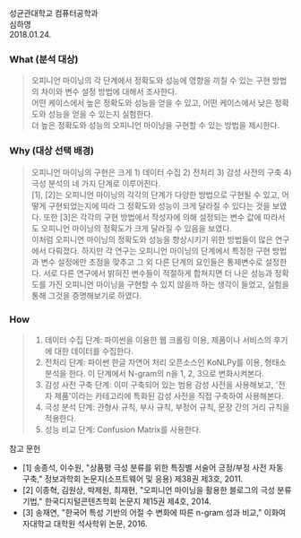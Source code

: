 성균관대학교 컴퓨터공학과  
심하영  
2018.01.24.  
  
  
### What (분석 대상)  
>오피니언 마이닝의 각 단계에서 정확도와 성능에 영향을 끼칠 수 있는 구현 방법의 차이와 변수 설정 방법에 대해서 조사한다.</br>
>어떤 케이스에서 높은 정확도와 성능을 얻을 수 있고, 어떤 케이스에서 낮은 정확도와 성능을 얻을 수 있는지 실험한다.</br>
>더 높은 정확도와 성능의 오피니언 마이닝을 구현할 수 있는 방법을 제시한다.


### Why (대상 선택 배경)  
> 오피니언  마이닝의 구현은 크게 1) 데이터 수집 2) 전처리 3) 감성 사전의 구축 4) 극성 분석의 네 가지 단계로 이루어진다.</br>
> [1], [2]는 오피니언 마이닝의 각각의 단계가 다양한 방법으로 구현될 수 있고, 어떻게 구현되었는지에 따라 그 정확도와 성능이 크게 달라질 수 있다는 것을 보였다. 또한 [3]은 각각의 구현 방법에서 작성자에 의해 설정되는 변수 값에 따라서도 오피니언 마이닝의 정확도가 크게 달라질 수 있음을 보였다.</br>
> 이처럼 오피니언 마이닝의 정확도와 성능을 향상시키기 위한 방법들이 많은 연구에서 다뤄졌다. 하지만 각 연구는 오피니언 마이닝의 단계에서 특정한 구현 방법과 변수 설정에만 초점을 맞추고 그 외 다른 단계의 요인들은 통제변수로 설정한다. 서로 다른 연구에서 밝혀진 변수들이 적절하게 합쳐지면 더 나은 성능과 정확도를 가진 오피니언 마이닝을 구현할 수 있지 않을까 하는 생각이 들었고, 실험을 통해 그것을 증명해보기로 하였다.


### How  
> 1. 데이터 수집 단계: 파이썬을 이용한 웹 크롤링 이용, 제품이나 서비스의 후기에 대한 데이터를 수집한다.
> 2. 전처리 단계: 파이썬 한글 자연어 처리 오픈소스인 KoNLPy를 이용, 형태소 분석을 한다. 이 단계에서 N-gram의 n을 1, 2, 3으로 변화시켜본다.
> 3. 감성 사전 구축 단계: 이미 구축되어 있는 범용 감성 사전을 사용해보고, '전자 제품'이라는 카테고리에 특화된 감성 사전을 직접 구축하여 사용해본다.
> 4. 극성 분석 단계: 관형사 규칙, 부사 규칙, 부정어 규칙, 문장 간의 거리 규칙을 적용한다.
> 5. 성능 비교 단계: Confusion Matrix를 사용한다.



참고 문헌
- [1] 송종석, 이수원, "상품평 극성 분류를 위한 특징별 서술어 긍정/부정 사전 자동 구축," 정보과학회 논문지(소프트웨어 및 응용) 제38권 제3호, 2011.
- [2] 이종혁, 김원상, 박제원, 최재현, "오피니언 마이닝을 활용한 블로그의 극성 분류 기법," 한국디지털콘텐츠학회 논문지 제15권 제4호, 2014.
- [3] 송재연, "한국어 특성 기반의 어절 수 변화에 따른 n-gram 성과 비교," 이화여자대학교 대학원 석사학위 논문, 2016.
